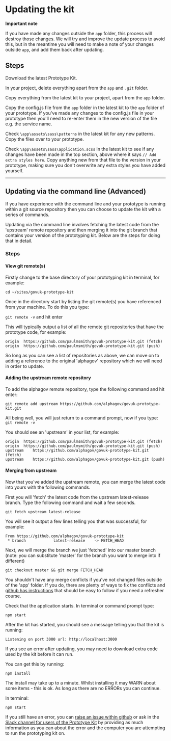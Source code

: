 # Updating the kit

**Important note**

If you have made any changes outside the `app` folder, this process will destroy those changes. We will try and improve the update process to avoid this, but in the meantime you will need to make a note of your changes outside `app`, and add them back after updating.

## Steps

Download the latest Prototype Kit.

In your project, delete everything apart from the `app` and `.git` folder.

Copy everything from the latest kit to your project, apart from the `app` folder.

Copy the config.js file from the `app` folder in the latest kit to the `app` folder of your prototype. If you've made any changes to the config.js file in your prototype then you'll need to re-enter them in the new version of the file e.g. the service name.

Check `\app\assets\sass\patterns` in the latest kit for any new patterns. Copy the files over to your prototype.

Check `\app\assets\sass\application.scss` in the latest kit to see if any changes have been made in the top section, above where it says `// Add extra styles here`. Copy anything new from that file to the version in your prototype, making sure you don't overwrite any extra styles you have added yourself.

---

## Updating via the command line (Advanced)

If you have experience with the command line and your prototype is running within a git source repository then you can choose to update the kit with a series of commands.

Updating via the command line involves fetching the latest code from the 'upstream' remote repository and then merging it into the git branch that contains your version of the prototyping kit. Below are the steps for doing that in detail.

### Steps

#### View git remote(s)

Firstly change to the base directory of your prototyping kit in terminal, for example:

```
cd ~/sites/govuk-prototype-kit
```

Once in the directory start by listing the git remote(s) you have referenced from your machine. To do this you type:

 ```git remote -v``` and hit enter

This will typically output a list of all the remote git repositories that have the prototype code, for example:

```
origin  https://github.com/paulmsmith/govuk-prototype-kit.git (fetch)
origin  https://github.com/paulmsmith/govuk-prototype-kit.git (push)
```

So long as you can see a list of repositories as above, we can move on to adding a reference to the original 'alphagov' repository which we will need in order to update.

#### Adding the upstream remote repository

To add the alphagov remote repository, type the following command and hit enter:

```
git remote add upstream https://github.com/alphagov/govuk-prototype-kit.git
```

All being well, you will just return to a command prompt, now if you type:
```git remote -v```

You should see an 'upstream' in your list, for example:

```
origin	https://github.com/paulmsmith/govuk-prototype-kit.git (fetch)
origin	https://github.com/paulmsmith/govuk-prototype-kit.git (push)
upstream	https://github.com/alphagov/govuk-prototype-kit.git (fetch)
upstream	https://github.com/alphagov/govuk-prototype-kit.git (push)
```

#### Merging from upstream

Now that you've added the upstream remote, you can merge the latest code into yours with the following commands.

First you will 'fetch' the latest code from the upstream latest-release branch. Type the following command and wait a few seconds.

```
git fetch upstream latest-release
```

You will see it output a few lines telling you that was successful, for example:

```
From https://github.com/alphagov/govuk-prototype-kit
 * branch            latest-release    -> FETCH_HEAD
```

Next, we will merge the branch we just 'fetched' into our master branch (note: you can substitute 'master' for the branch you want to merge into if different)

```
git checkout master && git merge FETCH_HEAD
```

You shouldn't have any merge conflicts if you've not changed files outside of the 'app' folder. If you do, there are plenty of ways to fix the conflicts and [github has instructions](https://help.github.com/articles/resolving-a-merge-conflict-from-the-command-line/) that should be easy to follow if you need a refresher course.

Check that the application starts. In terminal or command prompt type:

```
npm start
```

After the kit has started, you should see a message telling you that the kit is running:

```
Listening on port 3000 url: http://localhost:3000
```

If you see an error after updating, you may need to download extra code used by the kit before it can run.

You can get this by running:

```
npm install
```

The install may take up to a minute. Whilst installing it may WARN about some items - this is ok. As long as there are no ERRORs you can continue.

In terminal:

```
npm start
```

If you still have an error, you can [raise an issue within github](https://github.com/alphagov/govuk-prototype-kit/issues) or ask in the [Slack channel for users of the Prototype Kit](https://ukgovernmentdigital.slack.com/messages/prototype-kit/) by providing as much information as you can about the error and the computer you are attempting to run the prototyping kit on.
